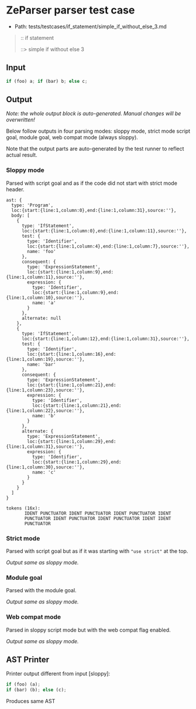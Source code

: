 # ZeParser parser test case

- Path: tests/testcases/if_statement/simple_if_without_else_3.md

> :: if statement
>
> ::> simple if without else 3

## Input

`````js
if (foo) a; if (bar) b; else c;
`````

## Output

_Note: the whole output block is auto-generated. Manual changes will be overwritten!_

Below follow outputs in four parsing modes: sloppy mode, strict mode script goal, module goal, web compat mode (always sloppy).

Note that the output parts are auto-generated by the test runner to reflect actual result.

### Sloppy mode

Parsed with script goal and as if the code did not start with strict mode header.

`````
ast: {
  type: 'Program',
  loc:{start:{line:1,column:0},end:{line:1,column:31},source:''},
  body: [
    {
      type: 'IfStatement',
      loc:{start:{line:1,column:0},end:{line:1,column:11},source:''},
      test: {
        type: 'Identifier',
        loc:{start:{line:1,column:4},end:{line:1,column:7},source:''},
        name: 'foo'
      },
      consequent: {
        type: 'ExpressionStatement',
        loc:{start:{line:1,column:9},end:{line:1,column:11},source:''},
        expression: {
          type: 'Identifier',
          loc:{start:{line:1,column:9},end:{line:1,column:10},source:''},
          name: 'a'
        }
      },
      alternate: null
    },
    {
      type: 'IfStatement',
      loc:{start:{line:1,column:12},end:{line:1,column:31},source:''},
      test: {
        type: 'Identifier',
        loc:{start:{line:1,column:16},end:{line:1,column:19},source:''},
        name: 'bar'
      },
      consequent: {
        type: 'ExpressionStatement',
        loc:{start:{line:1,column:21},end:{line:1,column:23},source:''},
        expression: {
          type: 'Identifier',
          loc:{start:{line:1,column:21},end:{line:1,column:22},source:''},
          name: 'b'
        }
      },
      alternate: {
        type: 'ExpressionStatement',
        loc:{start:{line:1,column:29},end:{line:1,column:31},source:''},
        expression: {
          type: 'Identifier',
          loc:{start:{line:1,column:29},end:{line:1,column:30},source:''},
          name: 'c'
        }
      }
    }
  ]
}

tokens (16x):
       IDENT PUNCTUATOR IDENT PUNCTUATOR IDENT PUNCTUATOR IDENT
       PUNCTUATOR IDENT PUNCTUATOR IDENT PUNCTUATOR IDENT IDENT
       PUNCTUATOR
`````

### Strict mode

Parsed with script goal but as if it was starting with `"use strict"` at the top.

_Output same as sloppy mode._

### Module goal

Parsed with the module goal.

_Output same as sloppy mode._

### Web compat mode

Parsed in sloppy script mode but with the web compat flag enabled.

_Output same as sloppy mode._

## AST Printer

Printer output different from input [sloppy]:

````js
if (foo) (a);
if (bar) (b); else (c);
````

Produces same AST
